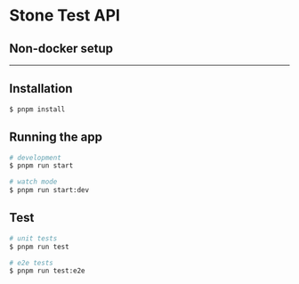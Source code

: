 # Stone Test API

## Non-docker setup

---

## Installation

```bash
$ pnpm install
```

## Running the app

```bash
# development
$ pnpm run start

# watch mode
$ pnpm run start:dev
```

## Test

```bash
# unit tests
$ pnpm run test

# e2e tests
$ pnpm run test:e2e
```

